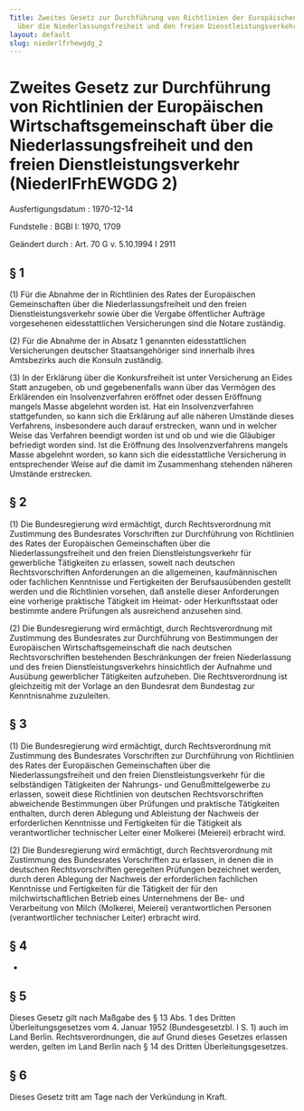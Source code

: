 ```yaml
---
Title: Zweites Gesetz zur Durchführung von Richtlinien der Europäischen Wirtschaftsgemeinschaft
  über die Niederlassungsfreiheit und den freien Dienstleistungsverkehr
layout: default
slug: niederlfrhewgdg_2
---
```


# Zweites Gesetz zur Durchführung von Richtlinien der Europäischen Wirtschaftsgemeinschaft über die Niederlassungsfreiheit und den freien Dienstleistungsverkehr (NiederlFrhEWGDG 2)

Ausfertigungsdatum
:   1970-12-14

Fundstelle
:   BGBl I: 1970, 1709

Geändert durch
:   Art. 70 G v. 5.10.1994 I 2911


## § 1

(1) Für die Abnahme der in Richtlinien des Rates der Europäischen
Gemeinschaften über die Niederlassungsfreiheit und den freien
Dienstleistungsverkehr sowie über die Vergabe öffentlicher Aufträge
vorgesehenen eidesstattlichen Versicherungen sind die Notare
zuständig.

(2) Für die Abnahme der in Absatz 1 genannten eidesstattlichen
Versicherungen deutscher Staatsangehöriger sind innerhalb ihres
Amtsbezirks auch die Konsuln zuständig.

(3) In der Erklärung über die Konkursfreiheit ist unter Versicherung
an Eides Statt anzugeben, ob und gegebenenfalls wann über das Vermögen
des Erklärenden ein Insolvenzverfahren eröffnet oder dessen Eröffnung
mangels Masse abgelehnt worden ist. Hat ein Insolvenzverfahren
stattgefunden, so kann sich die Erklärung auf alle näheren Umstände
dieses Verfahrens, insbesondere auch darauf erstrecken, wann und in
welcher Weise das Verfahren beendigt worden ist und ob und wie die
Gläubiger befriedigt worden sind. Ist die Eröffnung des
Insolvenzverfahrens mangels Masse abgelehnt worden, so kann sich die
eidesstattliche Versicherung in entsprechender Weise auf die damit im
Zusammenhang stehenden näheren Umstände erstrecken.


## § 2

(1) Die Bundesregierung wird ermächtigt, durch Rechtsverordnung mit
Zustimmung des Bundesrates Vorschriften zur Durchführung von
Richtlinien des Rates der Europäischen Gemeinschaften über die
Niederlassungsfreiheit und den freien Dienstleistungsverkehr für
gewerbliche Tätigkeiten zu erlassen, soweit nach deutschen
Rechtsvorschriften Anforderungen an die allgemeinen, kaufmännischen
oder fachlichen Kenntnisse und Fertigkeiten der Berufsausübenden
gestellt werden und die Richtlinien vorsehen, daß anstelle dieser
Anforderungen eine vorherige praktische Tätigkeit im Heimat- oder
Herkunftsstaat oder bestimmte andere Prüfungen als ausreichend
anzusehen sind.

(2) Die Bundesregierung wird ermächtigt, durch Rechtsverordnung mit
Zustimmung des Bundesrates zur Durchführung von Bestimmungen der
Europäischen Wirtschaftsgemeinschaft die nach deutschen
Rechtsvorschriften bestehenden Beschränkungen der freien Niederlassung
und des freien Dienstleistungsverkehrs hinsichtlich der Aufnahme und
Ausübung gewerblicher Tätigkeiten aufzuheben. Die Rechtsverordnung ist
gleichzeitig mit der Vorlage an den Bundesrat dem Bundestag zur
Kenntnisnahme zuzuleiten.


## § 3

(1) Die Bundesregierung wird ermächtigt, durch Rechtsverordnung mit
Zustimmung des Bundesrates Vorschriften zur Durchführung von
Richtlinien des Rates der Europäischen Gemeinschaften über die
Niederlassungsfreiheit und den freien Dienstleistungsverkehr für die
selbständigen Tätigkeiten der Nahrungs- und Genußmittelgewerbe zu
erlassen, soweit diese Richtlinien von deutschen Rechtsvorschriften
abweichende Bestimmungen über Prüfungen und praktische Tätigkeiten
enthalten, durch deren Ablegung und Ableistung der Nachweis der
erforderlichen Kenntnisse und Fertigkeiten für die Tätigkeit als
verantwortlicher technischer Leiter einer Molkerei (Meierei) erbracht
wird.

(2) Die Bundesregierung wird ermächtigt, durch Rechtsverordnung mit
Zustimmung des Bundesrates Vorschriften zu erlassen, in denen die in
deutschen Rechtsvorschriften geregelten Prüfungen bezeichnet werden,
durch deren Ablegung der Nachweis der erforderlichen fachlichen
Kenntnisse und Fertigkeiten für die Tätigkeit der für den
milchwirtschaftlichen Betrieb eines Unternehmens der Be- und
Verarbeitung von Milch (Molkerei, Meierei) verantwortlichen Personen
(verantwortlicher technischer Leiter) erbracht wird.


## § 4

-


## § 5

Dieses Gesetz gilt nach Maßgabe des § 13 Abs. 1 des Dritten
Überleitungsgesetzes vom 4. Januar 1952 (Bundesgesetzbl. I S. 1) auch
im Land Berlin. Rechtsverordnungen, die auf Grund dieses Gesetzes
erlassen werden, gelten im Land Berlin nach § 14 des Dritten
Überleitungsgesetzes.


## § 6

Dieses Gesetz tritt am Tage nach der Verkündung in Kraft.

